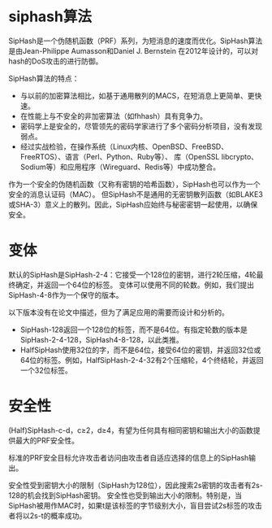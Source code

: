 
# siphash算法

SipHash是一个伪随机函数（PRF）系列，为短消息的速度而优化。SipHash算法是由Jean-Philippe Aumasson和Daniel J. Bernstein
在2012年设计的，可以对hash的DoS攻击的进行防御。

SipHash算法的特点：

- 与以前的加密算法相比，如基于通用散列的MACS，在短消息上更简单、更快速。
- 在性能上与不安全的非加密算法（如fhhash）具有竞争力。
- 密码学上是安全的，尽管领先的密码学家进行了多个密码分析项目，没有发现弱点。
- 经过实战检验，在操作系统（Linux内核、OpenBSD、FreeBSD、FreeRTOS）、语言（Perl、Python、Ruby等）、
  库（OpenSSL libcrypto、Sodium等）和应用程序（Wireguard、Redis等）中成功整合。

作为一个安全的伪随机函数（又称有密钥的哈希函数），SipHash也可以作为一个安全的消息认证码（MAC）。
但SipHash不是通用的无密钥散列函数（如BLAKE3或SHA-3）意义上的散列。因此，SipHash应始终与秘密密钥一起使用，以确保安全。

# 变体

默认的SipHash是SipHash-2-4：它接受一个128位的密钥，进行2轮压缩，4轮最终确定，并返回一个64位的标签。
变体可以使用不同的轮数。例如，我们提出SipHash-4-8作为一个保守的版本。

以下版本没有在论文中描述，但为了满足应用的需要而设计和分析的。

- SipHash-128返回一个128位的标签，而不是64位。有指定轮数的版本是SipHash-2-4-128，SipHash4-8-128，以此类推。
- HalfSipHash使用32位的字，而不是64位，接受64位的密钥，并返回32位或64位的标签。例如，HalfSipHash-2-4-32有2个压缩轮，4个终结轮，并返回一个32位标签。


# 安全性

(Half)SipHash-c-d，c≥2，d≥4，有望为任何具有相同密钥和输出大小的函数提供最大的PRF安全性。

标准的PRF安全目标允许攻击者访问由攻击者自适应选择的信息上的SipHash输出。

安全性受到密钥大小的限制（SipHash为128位），因此搜索2s密钥的攻击者有2s-128的机会找到SipHash密钥。
安全性也受到输出大小的限制。特别是，当SipHash被用作MAC时，如果t是该标签的字节级别大小，盲目尝试2s标签的攻击者将以2s-t的概率成功。



